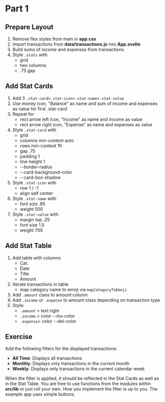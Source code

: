 # Part 1

## Prepare Layout

1. Remove flex styles from main in **app.css**
2. Import transactions from **data/transactions.js** into **App.svelte**
3. Build sums of income and expenses from transactions
4. Style `.stats` with
   - grid
   - two columns
   - .75 gap

## Add Stat Cards

1. Add 3 `.stat-card>.stat-icon+.stat-name+.stat-value`
2. Use money icon, "Balance" as name and sum of income and expenses as value for first .stat-card
3. Repeat for
   - rect arrow left icon, "Income" as name and income as value
   - rect arrow right icon, "Expense" as name and expenses as value
4. Style `.stat-card` with
   - grid
   - columns min-content auto
   - rows min-content 1fr
   - gap .75
   - padding 1
   - line-height 1
   - --border-radius
   - --card-background-color
   - --card-box-shadow
5. Style `.stat-icon` with
   - row 1 / -1
   - align self center
6. Style `.stat-name` with
   - font size .85
   - weight 500
7. Style `.stat-value` with
   - margin top .25
   - font size 1.5
   - weight 700

## Add Stat Table

1. Add table with columns
   - Cat.
   - Date
   - Title
   - Amount
2. Iterate transactions in table
   - map category name to emoji via `mapCategoryToEmoji`
3. Add `.amount` class to amount column
4. Add `.income` or `.expense` to amount class depending on transaction type
5. Style:
   - `.amount` > text right
   - `.income` > color --ins-color
   - `.expense`> color --del-color

## Exercise

Add the following filters for the displayed transactions:

- **All Time**: Displays all transactions
- **Monthly**: Displays only transactions in the current month
- **Weekly**: Displays only transactions in the current calendar week

When the filter is applied, it should be reflected in the Stat Cards as well as in the Stat Table. You are free to use functions from the modules within **src/lib** or just roll your own. How you implement the filter is up to you. The example app uses simple buttons.